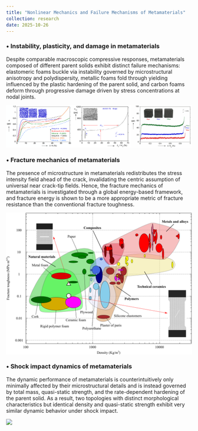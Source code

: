 ```yaml
---
title: "Nonlinear Mechanics and Failure Mechanisms of Metamaterials"
collection: research
date: 2025-10-26
---
```


### •  Instability, plasticity, and damage in metamaterials

Despite comparable macroscopic compressive responses, metamaterials composed of different parent solids exhibit distinct failure mechanisms: elastomeric foams buckle via instability governed by microstructural anisotropy and polydispersity, metallic foams fold through yielding influenced by the plastic hardening of the parent solid, and carbon foams deform through progressive damage driven by stress concentrations at nodal joints.

<img src='../images/Research_Strength.png' style='display:block; margin: 10px auto; width:900px;'>

### •  Fracture mechanics of metamaterials

The presence of microstructure in metamaterials redistributes the stress intensity field ahead of the crack, invalidating the centric assumption of universal near crack-tip fields. Hence, the fracture mechanics of metamaterials is investigated through a global energy-based framework, and fracture energy is shown to be a more appropriate metric of fracture resistance than the conventional fracture toughness.

<img src='../images/Research_Fracture.png' style='display:block; margin: 10px auto; width:900px;'>

### •  Shock impact dynamics of metamaterials

The dynamic performance of metamaterials is counterintuitively only minimally affected by their microstructural details and is instead governed by total mass, quasi-static strength, and the rate-dependent hardening of the parent solid. As a result, two topologies with distinct morphological characteristics but identical density and quasi-static strength exhibit very similar dynamic behavior under shock impact.

<img src='../images/Research_Shock.png' style='display:block; margin: 10px auto; width:900px;'>
